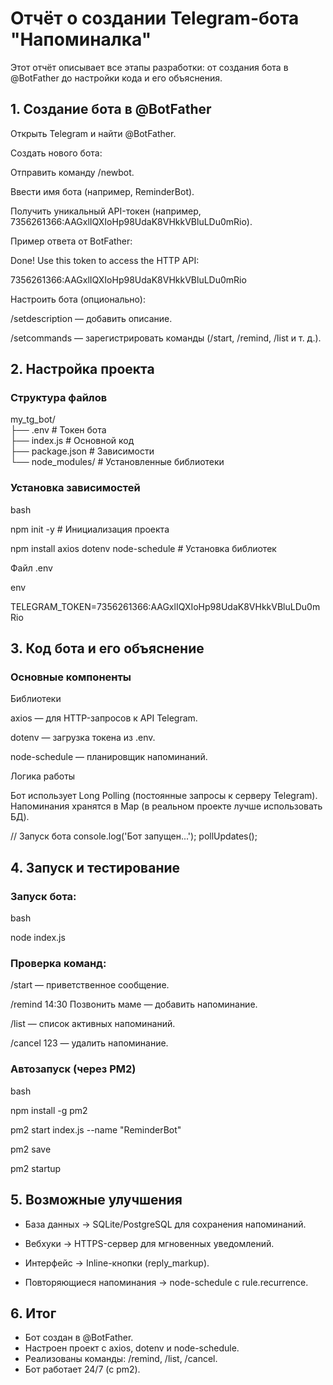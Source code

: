 # Отчёт о создании Telegram-бота "Напоминалка" #

Этот отчёт описывает все этапы разработки: от создания бота в @BotFather до настройки кода и его объяснения.

## 1. Создание бота в @BotFather ##

Открыть Telegram и найти @BotFather.

Создать нового бота:

Отправить команду /newbot.

Ввести имя бота (например, ReminderBot).

Получить уникальный API-токен (например, 7356261366:AAGxlIQXIoHp98UdaK8VHkkVBluLDu0mRio).

Пример ответа от BotFather:

Done! Use this token to access the HTTP API:

7356261366:AAGxlIQXIoHp98UdaK8VHkkVBluLDu0mRio

Настроить бота (опционально):

/setdescription — добавить описание.

/setcommands — зарегистрировать команды (/start, /remind, /list и т. д.).

## 2. Настройка проекта ##

### Структура файлов ###

my_tg_bot/  
├── .env                # Токен бота  
├── index.js            # Основной код  
├── package.json        # Зависимости  
└── node_modules/       # Установленные библиотеки  

### Установка зависимостей ###

bash

npm init -y # Инициализация проекта  

npm install axios dotenv node-schedule  # Установка библиотек 

Файл .env

env

TELEGRAM_TOKEN=7356261366:AAGxlIQXIoHp98UdaK8VHkkVBluLDu0mRio

## 3. Код бота и его объяснение ## 

### Основные компоненты ###
Библиотеки

axios — для HTTP-запросов к API Telegram.

dotenv — загрузка токена из .env.

node-schedule — планировщик напоминаний.

Логика работы

Бот использует Long Polling (постоянные запросы к серверу Telegram).
Напоминания хранятся в Map (в реальном проекте лучше использовать БД).


// Запуск бота
console.log('Бот запущен...');
pollUpdates();

## 4. Запуск и тестирование ##

### Запуск бота: ###

bash

node index.js

### Проверка команд: ###

/start — приветственное сообщение.

/remind 14:30 Позвонить маме — добавить напоминание.

/list — список активных напоминаний.

/cancel 123 — удалить напоминание.

### Автозапуск (через PM2) ###

bash

npm install -g pm2

pm2 start index.js --name "ReminderBot"

pm2 save

pm2 startup

## 5. Возможные улучшения ##

- База данных → SQLite/PostgreSQL для сохранения напоминаний.

- Вебхуки → HTTPS-сервер для мгновенных уведомлений.

- Интерфейс → Inline-кнопки (reply_markup).

- Повторяющиеся напоминания → node-schedule с rule.recurrence.

## 6. Итог ##
- Бот создан в @BotFather.
- Настроен проект с axios, dotenv и node-schedule.
- Реализованы команды: /remind, /list, /cancel.
- Бот работает 24/7 (с pm2).
